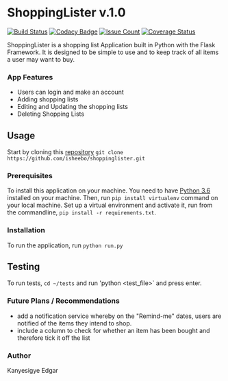 # ShoppingLister v.1.0

[![Build Status](https://travis-ci.org/isheebo/ShoppingLister.svg?branch=master)](https://travis-ci.org/isheebo/ShoppingLister)
[![Codacy Badge](https://api.codacy.com/project/badge/Grade/bcdefeb10ed841a581a168cff3326aeb)](https://www.codacy.com/app/isheebo/ShoppingLister?utm_source=github.com&amp;utm_medium=referral&amp;utm_content=isheebo/ShoppingLister&amp;utm_campaign=Badge_Grade)
[![Issue Count](https://codeclimate.com/github/isheebo/ShoppingLister/badges/issue_count.svg)](https://codeclimate.com/github/isheebo/ShoppingLister)
[![Coverage Status](https://coveralls.io/repos/github/isheebo/ShoppingLister/badge.svg?branch=master)](https://coveralls.io/github/isheebo/ShoppingLister?branch=master)

ShoppingLister is a shopping list Application built in Python with the Flask Framework. It is designed to be simple to use and to keep track of all items a user may want to buy.
### App Features
* Users can login and make an account
* Adding shopping lists
* Editing and Updating the shopping lists
* Deleting Shopping Lists

## Usage
Start by cloning this [repository](https://github.com/isheebo/ShoppingLister.git)
`git clone https://github.com/isheebo/shoppinglister.git`
### Prerequisites
To install this application on your machine. You need to have [Python 3.6](www.python.org) installed on your machine. Then, run 
`pip install virtualenv` command on your local machine.
Set up a virtual environment and activate it, run from the commandline, `pip install -r requirements.txt`. 

### Installation
To run the application, run `python run.py`

## Testing
To run tests, `cd ~/tests` and run 'python  <test_file>` and press enter.
### Future Plans / Recommendations
* add a notification service whereby on the "Remind-me" dates, users are notified of the items they intend to shop.
* include a column to check for whether an item has been bought and therefore tick it off the list

### Author
Kanyesigye Edgar
